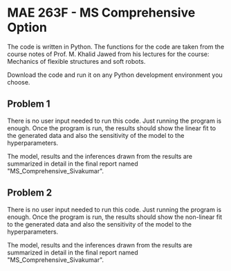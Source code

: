 # MAE 263F - MS Comprehensive Option
The code is written in Python.
The functions for the code are taken from the course notes of Prof. M. Khalid Jawed from his lectures for the course: Mechanics of flexible structures and soft robots.

Download the code and run it on any Python development environment you choose.

**Problem 1**
-
There is no user input needed to run this code. Just running the program is enough. Once the program is run, the results should show the linear fit to the generated data and also the sensitivity of the model to the hyperparameters.

The model, results and the inferences drawn from the results are summarized in detail in the final report named "MS_Comprehensive_Sivakumar".

**Problem 2**
-
There is no user input needed to run this code. Just running the program is enough. Once the program is run, the results should show the non-linear fit to the generated data and also the sensitivity of the model to the hyperparameters.

The model, results and the inferences drawn from the results are summarized in detail in the final report named "MS_Comprehensive_Sivakumar".
